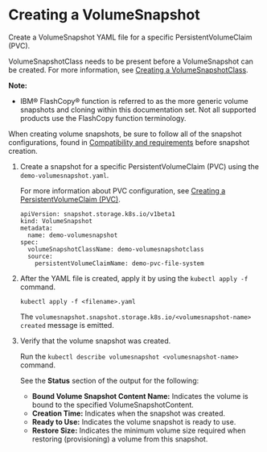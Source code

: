 # Creating a VolumeSnapshot

Create a VolumeSnapshot YAML file for a specific PersistentVolumeClaim (PVC).

VolumeSnapshotClass needs to be present before a VolumeSnapshot can be created. For more information, see [Creating a VolumeSnapshotClass](csi_ug_config_create_vol_snapshotclass.md).

**Note:**

-   IBM® FlashCopy® function is referred to as the more generic volume snapshots and cloning within this documentation set. Not all supported products use the FlashCopy function terminology.

When creating volume snapshots, be sure to follow all of the snapshot configurations, found in [Compatibility and requirements](../installation/csi_ug_requirements.md) before snapshot creation.

1.  Create a snapshot for a specific PersistentVolumeClaim (PVC) using the `demo-volumesnapshot.yaml`.

    For more information about PVC configuration, see [Creating a PersistentVolumeClaim (PVC)](csi_ug_config_create_pvc.md).

    ```
    apiVersion: snapshot.storage.k8s.io/v1beta1
    kind: VolumeSnapshot
    metadata:
      name: demo-volumesnapshot
    spec:
      volumeSnapshotClassName: demo-volumesnapshotclass
      source:
        persistentVolumeClaimName: demo-pvc-file-system
    ```

2.  After the YAML file is created, apply it by using the `kubectl apply -f` command.

    ```
    kubectl apply -f <filename>.yaml
    ```

    The `volumesnapshot.snapshot.storage.k8s.io/<volumesnapshot-name> created` message is emitted.

3.  Verify that the volume snapshot was created.

    Run the `kubectl describe volumesnapshot <volumesnapshot-name>` command.

    See the **Status** section of the output for the following:

    -   **Bound Volume Snapshot Content Name:** Indicates the volume is bound to the specified VolumeSnapshotContent.
    -   **Creation Time:** Indicates when the snapshot was created.
    -   **Ready to Use:** Indicates the volume snapshot is ready to use.
    -   **Restore Size:** Indicates the minimum volume size required when restoring (provisioning) a volume from this snapshot.


